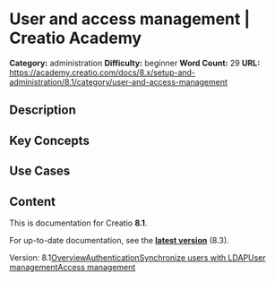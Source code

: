 # User and access management | Creatio Academy

**Category:** administration **Difficulty:** beginner **Word Count:** 29
**URL:**
https://academy.creatio.com/docs/8.x/setup-and-administration/8.1/category/user-and-access-management

## Description

## Key Concepts

## Use Cases

## Content

This is documentation for Creatio **8.1**.

For up-to-date documentation, see the
**[latest version](/docs/8.x/setup-and-administration/category/user-and-access-management)**
(8.3).

Version:
8.1[Overview](/docs/8.x/setup-and-administration/8.1/administration/user-and-access-management/user-access-overview)[Authentication](/docs/8.x/setup-and-administration/8.1/category/authentication)[Synchronize users with LDAP](/docs/8.x/setup-and-administration/8.1/category/synchronize-users-with-ldap)[User management](/docs/8.x/setup-and-administration/8.1/category/user-management)[Access management](/docs/8.x/setup-and-administration/8.1/category/access-management)
